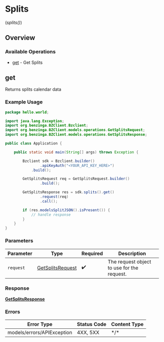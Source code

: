 # Splits
(*splits()*)

## Overview

### Available Operations

* [get](#get) - Get Splits

## get

Returns splits calendar data

### Example Usage

```java
package hello.world;

import java.lang.Exception;
import org.benzinga.BZClient.Bzclient;
import org.benzinga.BZClient.models.operations.GetSplitsRequest;
import org.benzinga.BZClient.models.operations.GetSplitsResponse;

public class Application {

    public static void main(String[] args) throws Exception {

        Bzclient sdk = Bzclient.builder()
                .apiKeyAuth("<YOUR_API_KEY_HERE>")
            .build();

        GetSplitsRequest req = GetSplitsRequest.builder()
                .build();

        GetSplitsResponse res = sdk.splits().get()
                .request(req)
                .call();

        if (res.modelsSplitJSON().isPresent()) {
            // handle response
        }
    }
}
```

### Parameters

| Parameter                                                       | Type                                                            | Required                                                        | Description                                                     |
| --------------------------------------------------------------- | --------------------------------------------------------------- | --------------------------------------------------------------- | --------------------------------------------------------------- |
| `request`                                                       | [GetSplitsRequest](../../models/operations/GetSplitsRequest.md) | :heavy_check_mark:                                              | The request object to use for the request.                      |

### Response

**[GetSplitsResponse](../../models/operations/GetSplitsResponse.md)**

### Errors

| Error Type                 | Status Code                | Content Type               |
| -------------------------- | -------------------------- | -------------------------- |
| models/errors/APIException | 4XX, 5XX                   | \*/\*                      |